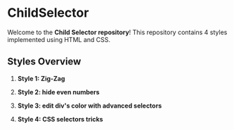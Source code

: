 # ChildSelector

Welcome to the **Child Selector repository**! This repository contains 4 styles implemented using HTML and CSS.

## Styles Overview

1. **Style 1: Zig-Zag**

2. **Style 2: hide even numbers**

3. **Style 3: edit div's color with advanced selectors**

4. **Style 4: CSS selectors tricks**
